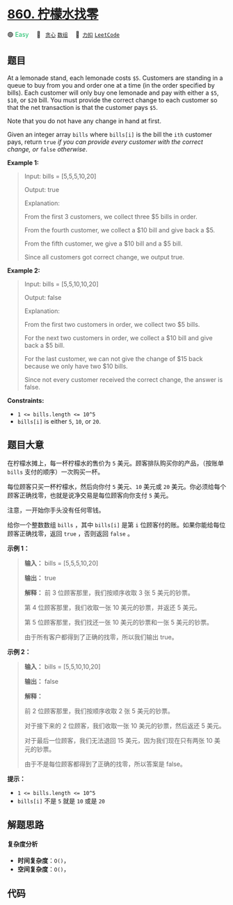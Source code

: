 # [860. 柠檬水找零](https://2xiao.github.io/leetcode-js/problem/0860.html)

🟢 <font color=#15bd66>Easy</font>&emsp; 🔖&ensp; [`贪心`](/tag/greedy.md) [`数组`](/tag/array.md)&emsp; 🔗&ensp;[`力扣`](https://leetcode.cn/problems/lemonade-change) [`LeetCode`](https://leetcode.com/problems/lemonade-change)

## 题目

At a lemonade stand, each lemonade costs `$5`. Customers are standing in a
queue to buy from you and order one at a time (in the order specified by
bills). Each customer will only buy one lemonade and pay with either a `$5`,
`$10`, or `$20` bill. You must provide the correct change to each customer so
that the net transaction is that the customer pays `$5`.

Note that you do not have any change in hand at first.

Given an integer array `bills` where `bills[i]` is the bill the `ith` customer
pays, return `true` _if you can provide every customer with the correct
change, or_ `false` _otherwise_.



**Example 1:**

> Input: bills = [5,5,5,10,20]
> 
> Output: true
> 
> Explanation: 
> 
> From the first 3 customers, we collect three $5 bills in order.
> 
> From the fourth customer, we collect a $10 bill and give back a $5.
> 
> From the fifth customer, we give a $10 bill and a $5 bill.
> 
> Since all customers got correct change, we output true.

**Example 2:**

> Input: bills = [5,5,10,10,20]
> 
> Output: false
> 
> Explanation: 
> 
> From the first two customers in order, we collect two $5 bills.
> 
> For the next two customers in order, we collect a $10 bill and give back a $5 bill.
> 
> For the last customer, we can not give the change of $15 back because we only have two $10 bills.
> 
> Since not every customer received the correct change, the answer is false.

**Constraints:**

  * `1 <= bills.length <= 10^5`
  * `bills[i]` is either `5`, `10`, or `20`.


## 题目大意

在柠檬水摊上，每一杯柠檬水的售价为 `5` 美元。顾客排队购买你的产品，（按账单 `bills` 支付的顺序）一次购买一杯。

每位顾客只买一杯柠檬水，然后向你付 `5` 美元、`10` 美元或 `20` 美元。你必须给每个顾客正确找零，也就是说净交易是每位顾客向你支付 `5`
美元。

注意，一开始你手头没有任何零钱。

给你一个整数数组 `bills` ，其中 `bills[i]` 是第 `i` 位顾客付的账。如果你能给每位顾客正确找零，返回 `true` ，否则返回
`false` 。



**示例 1：**

> 
> 
> 
> 
> 
> **输入：** bills = [5,5,5,10,20]
> 
> **输出：** true
> 
> **解释：** 前 3 位顾客那里，我们按顺序收取 3 张 5 美元的钞票。
> 
> 第 4 位顾客那里，我们收取一张 10 美元的钞票，并返还 5 美元。
> 
> 第 5 位顾客那里，我们找还一张 10 美元的钞票和一张 5 美元的钞票。
> 
> 由于所有客户都得到了正确的找零，所以我们输出 true。
> 
> 

**示例 2：**

> 
> 
> 
> 
> 
> **输入：** bills = [5,5,10,10,20]
> 
> **输出：** false
> 
> **解释：**
> 
> 前 2 位顾客那里，我们按顺序收取 2 张 5 美元的钞票。
> 
> 对于接下来的 2 位顾客，我们收取一张 10 美元的钞票，然后返还 5 美元。
> 
> 对于最后一位顾客，我们无法退回 15 美元，因为我们现在只有两张 10 美元的钞票。
> 
> 由于不是每位顾客都得到了正确的找零，所以答案是 false。
> 
> 



**提示：**

  * `1 <= bills.length <= 10^5`
  * `bills[i]` 不是 `5` 就是 `10` 或是 `20` 


## 解题思路

#### 复杂度分析

- **时间复杂度**：`O()`，
- **空间复杂度**：`O()`，

## 代码

```javascript

```